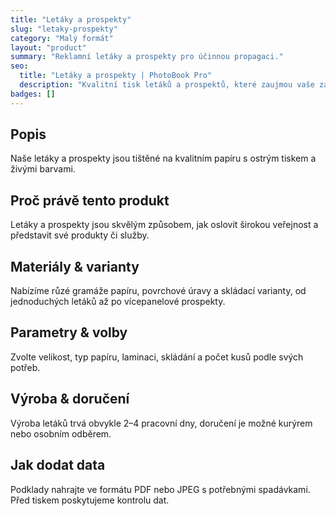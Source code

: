 ```yaml
---
title: "Letáky a prospekty"
slug: "letaky-prospekty"
category: "Malý formát"
layout: "product"
summary: "Reklamní letáky a prospekty pro účinnou propagaci."
seo:
  title: "Letáky a prospekty | PhotoBook Pro"
  description: "Kvalitní tisk letáků a prospektů, které zaujmou vaše zákazníky."
badges: []
---
```

## Popis
Naše letáky a prospekty jsou tištěné na kvalitním papíru s ostrým tiskem a živými barvami.

## Proč právě tento produkt
Letáky a prospekty jsou skvělým způsobem, jak oslovit širokou veřejnost a představit své produkty či služby.

## Materiály & varianty
Nabízíme růzé gramáže papíru, povrchové úravy a skládací varianty, od jednoduchých letáků až po vícepanelové prospekty.

## Parametry & volby
Zvolte velikost, typ papíru, laminaci, skládání a počet kusů podle svých potřeb.

## Výroba & doručení
Výroba letáků trvá obvykle 2–4 pracovní dny, doručení je možné kurýrem nebo osobním odběrem.

## Jak dodat data
Podklady nahrajte ve formátu PDF nebo JPEG s potřebnými spadávkami. Před tiskem poskytujeme kontrolu dat.

